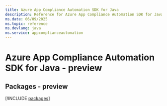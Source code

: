 ```yaml
---
title: Azure App Compliance Automation SDK for Java
description: Reference for Azure App Compliance Automation SDK for Java
ms.date: 06/09/2025
ms.topic: reference
ms.devlang: java
ms.service: appcomplianceautomation
---
```

# Azure App Compliance Automation SDK for Java - preview
## Packages - preview
[!INCLUDE [packages](app-compliance-automation-index.md)]